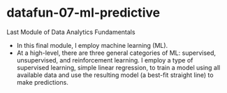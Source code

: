 # datafun-07-ml-predictive
Last Module of Data Analytics Fundamentals
- In this final module, I employ machine learning (ML). 
- At a high-level, there are three general categories of ML: supervised, unsupervised, and reinforcement learning. I employ a type of supervised learning, simple linear regression, to train a model using all available data and use the resulting model (a best-fit straight line) to make predictions.

